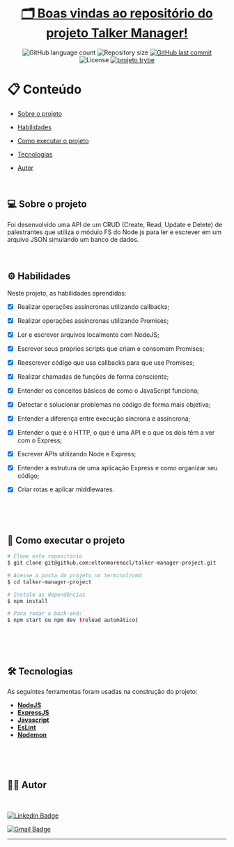 <h1 align="center">
       <a href="#" alt=""> 🗂️ Boas vindas ao repositório do projeto Talker Manager!</a>
</h1>

<p align="center">
  
  <img alt="GitHub language count" src="https://img.shields.io/github/languages/count/eltonmorenocl/talker-manager-project?color=azure">

  <img alt="Repository size" src="https://img.shields.io/github/repo-size/eltonmorenocl/talker-manager-project">

  
  <a href="https://github.com/eltonmorenocl/talker-manager-project/commits/master">
    <img alt="GitHub last commit" src="https://img.shields.io/github/last-commit/eltonmorenocl/talker-manager-project?color=yellow">
  </a>
    
   <img alt="License" src="https://img.shields.io/badge/license-MIT-orange">
   
  <a href="https://www.betrybe.com/">
    <img alt="projeto trybe" src="https://img.shields.io/badge/projeto%20feito%20na-TRYBE-%231db702">
  </a>
 
</p>


📋 Conteúdo
=================

<!--ts-->

* [Sobre o projeto](#-sobre-o-projeto)

* [Habilidades](#%EF%B8%8F-habilidades)

* [Como executar o projeto](#-como-executar-o-projeto)

* [Tecnologias](#-tecnologias)

* [Autor](#-autor)


<!--te-->
<br>

## 💻 Sobre o projeto

Foi desenvolvido uma API de um CRUD (Create, Read, Update e Delete) de palestrantes que utiliza o módulo FS do Node.js para ler e escrever em um arquivo JSON simulando um banco de dados.
<br />
<br />
<br />

## ⚙️ Habilidades

Neste projeto, as habilidades aprendidas:

- [x] Realizar operações assíncronas utilizando callbacks;
- [x] Realizar operações assíncronas utilizando Promises;
- [x] Ler e escrever arquivos localmente com NodeJS;
- [x] Escrever seus próprios scripts que criam e consomem Promises;
- [x] Reescrever código que usa callbacks para que use Promises;
- [x] Realizar chamadas de funções de forma consciente;
- [x] Entender os conceitos básicos de como o JavaScript funciona;
- [x] Detectar e solucionar problemas no código de forma mais objetiva;
- [x] Entender a diferença entre execução síncrona e assíncrona;
- [x] Entender o que é o HTTP, o que é uma API e o que os dois têm a ver com o Express;
- [x] Escrever APIs utilizando Node e Express;
- [x] Entender a estrutura de uma aplicação Express e como organizar seu código;
- [x] Criar rotas e aplicar middlewares.

 
<br />
<br />
<br />



## 🚀 Como executar o projeto

```bash
# Clone este repositório
$ git clone git@github.com:eltonmorenocl/talker-manager-project.git

# Acesse a pasta do projeto no terminal/cmd
$ cd talker-manager-project

# Instale as dependências
$ npm install

# Para rodar o back-end:
$ npm start ou npm dev (reload automático)

```

<br />
<br />
<br />

## 🛠 Tecnologias

As seguintes ferramentas foram usadas na construção do projeto:

-   **[NodeJS](https://nodejs.org/)**
-   **[ExpressJS](https://expressjs.com/pt-br/)**
-   **[Javascript](https://developer.mozilla.org/pt-BR/docs/Web/JavaScript)**
-   **[EsLint](https://eslint.org/)**
-   **[Nodemon](https://nodemon.io/)**



<br />
<br />
<br />

## 👨‍💻 Autor

<br />

[![Linkedin Badge](https://img.shields.io/badge/-Elton_Moreno-blue?style=flat-square&logo=Linkedin&logoColor=white&link=https://www.linkedin.com/in/eltonmoreno/)](https://www.linkedin.com/in/eltonmoreno/)

[![Gmail Badge](https://img.shields.io/badge/-eltonmorenocl@gmail.com-c14438?style=flat-square&logo=Gmail&logoColor=white&link=mailto:eltonmorenocl@gmail.com)](mailto:eltonmorenocl@gmail.com)

---
